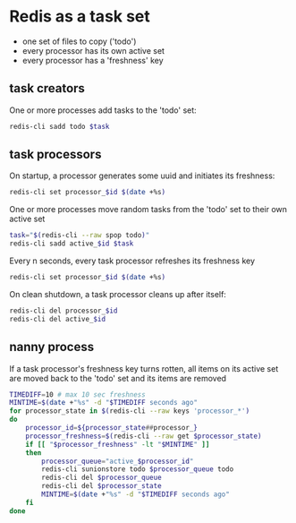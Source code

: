# Redis as a task set

* one set of files to copy ('todo')
* every processor has its own active set
* every processor has a 'freshness' key

## task creators

One or more processes add tasks to the 'todo' set:

```bash
redis-cli sadd todo $task
```

## task processors

On startup, a processor generates some uuid and initiates its freshness:

```bash
redis-cli set processor_$id $(date +%s)
```

One or more processes move random tasks from the 'todo' set to their own active set

```bash
task="$(redis-cli --raw spop todo)"
redis-cli sadd active_$id $task
```

Every n seconds, every task processor refreshes its freshness key

```bash
redis-cli set processor_$id $(date +%s)
```

On clean shutdown, a task processor cleans up after itself:

```bash
redis-cli del processor_$id
redis-cli del active_$id
```

## nanny process

If a task processor's freshness key turns rotten, all items on its active set are moved back to the 'todo' set and its items are removed

```bash
TIMEDIFF=10 # max 10 sec freshness
MINTIME=$(date +"%s" -d "$TIMEDIFF seconds ago"
for processor_state in $(redis-cli --raw keys 'processor_*')
do
	processor_id=${processor_state##processor_}
	processor_freshness=$(redis-cli --raw get $processor_state)
	if [[ "$processor_freshness" -lt "$MINTIME" ]]
	then
		processor_queue="active_$processor_id"
		redis-cli sunionstore todo $processor_queue todo
		redis-cli del $processor_queue
		redis-cli del $processor_state
		MINTIME=$(date +"%s" -d "$TIMEDIFF seconds ago"
	fi
done
